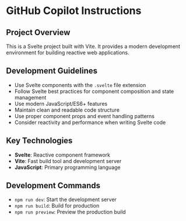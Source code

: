 # GitHub Copilot Instructions

<!-- Use this file to provide workspace-specific custom instructions to Copilot. For more details, visit https://code.visualstudio.com/docs/copilot/copilot-customization#_use-a-githubcopilotinstructionsmd-file -->

## Project Overview

This is a Svelte project built with Vite. It provides a modern development environment for building reactive web applications.

## Development Guidelines

- Use Svelte components with the `.svelte` file extension
- Follow Svelte best practices for component composition and state management
- Use modern JavaScript/ES6+ features
- Maintain clean and readable code structure
- Use proper component props and event handling patterns
- Consider reactivity and performance when writing Svelte code

## Key Technologies

- **Svelte**: Reactive component framework
- **Vite**: Fast build tool and development server
- **JavaScript**: Primary programming language

## Development Commands

- `npm run dev`: Start the development server
- `npm run build`: Build for production
- `npm run preview`: Preview the production build
